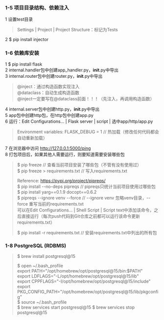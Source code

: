 ### 1-5 项目目录结构、依赖注入

1 设置test目录 <br>
> Settings | Project | Project Structure：标记为Tests <br>

2 $ pip install injector <br>

### 1-6 依赖库安装

1 $ pip install flask <br>
2 internal.handler包中创建app_handler.py，__init__.py中导出 <br>
3 internal.router包中创建router.py，__init__.py中导出 <br>
> @inject：通过构造函数实现注入 <br>
> @dataclass：自动生成构造函数 <br>
> @inject一定要写在@dataclass前面！！！（先注入，再调用构造函数） <br>

4 internal.server包中创建http.py，__init__.py中导出 <br>
5 app包中创建http包，在http包中创建app.py <br>
6 运行：Edit Configurations... | Flask server | script | 选中app/http/app.py <br>
> Environment variables: FLASK_DEBUG = 1 // 热加载（修改任何代码都会自动重新加载）

7 在浏览器中访问 <http://127.0.0.1:5000/ping> <br>
8 打包项目后，如果其他人需要运行，则要知道需要安装哪些包
> $ pip freeze // 查看当前项目安装了哪些包（不管有没有使用过） <br>
> $ pip freeze > requirements.txt // 写入requirements.txt <br>
>
> Reference: <https://pypi.org/project/pipreqs/> <br>
> $ pip install --no-deps pipreqs // pipreqs只统计当前项目使用过哪些包 <br>
> $ pip install yarg==0.1.9 docopt==0.6.2 <br>
> $ pipreqs --ignore venv --force // --ignore venv 忽略venv目录，--force 重写当前的requirements.txt <br>
> 可以在Edit Configurations... | Shell Script | Script
> text中添加该命令，之后直接运行（每次push代码到Git仓库之前都可以运行该命令更新requirements.txt） <br>
>
> $ pip install -r requirements.txt // 安装requirements.txt中列出的所有包 <br>

### 1-8 PostgreSQL (RDBMS) <br>

> $ brew install postgresql@15 <br>
>
> $ open ~/.bash_profile <br>
> export PATH="/opt/homebrew/opt/postgresql@15/bin:$PATH" <br>
> export LDFLAGS="-L/opt/homebrew/opt/postgresql@15/lib" <br>
> export CPPFLAGS="-I/opt/homebrew/opt/postgresql@15/include" <br>
> export PKG_CONFIG_PATH="/opt/homebrew/opt/postgresql@15/lib/pkgconfig" <br>
> $ source ~/.bash_profile <br>
> $ brew services start postgresql@15
> $ brew services stop postgresql@15